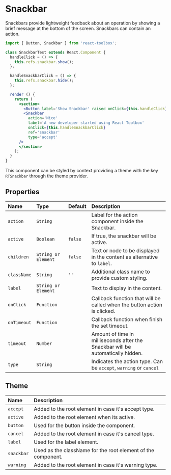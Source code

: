 # Snackbar

Snackbars provide lightweight feedback about an operation by showing a brief message at the bottom of the screen. Snackbars can contain an action.

<!-- example -->
```jsx
import { Button, Snackbar } from 'react-toolbox';

class SnackbarTest extends React.Component {
  handleClick = () => {
    this.refs.snackbar.show();
  };

  handleSnackbarClick = () => {
    this.refs.snackbar.hide();
  };

  render () {
    return (
      <section>
        <Button label='Show Snackbar' raised onClick={this.handleClick} />
        <Snackbar
          action='Nice'
          label='A new developer started using React Toolbox'
          onClick={this.handleSnackbarClick}
          ref='snackbar'
          type='accept'
      />
      </section>
    );
  }
}
```

This component can be styled by context providing a theme with the key `RTSnackbar` through the theme provider.

## Properties

| Name          | Type                    | Default       | Description|
|:-----|:-----|:-----|:-----|
| `action`      | `String`                |               | Label for the action component inside the Snackbar.|
| `active`      | `Boolean`               |  `false`      | If true, the snackbar will be active.|
| `children`    | `String or Element`     |  `false`      | Text or node to be displayed in the content as alternative to `label`.|
| `className`   | `String`                | `''`          | Additional class name to provide custom styling.|
| `label`       | `String or Element`     |               | Text to display in the content.|
| `onClick`     | `Function`              |               | Callback function that will be called when the button action is clicked.|
| `onTimeout`   | `Function`              |               | Callback function when finish the set timeout.|
| `timeout`     | `Number`                |               | Amount of time in milliseconds after the Snackbar will be automatically hidden.|
| `type`        | `String`                |               | Indicates the action type. Can be `accept`, `warning` or `cancel`|

## Theme

| Name     | Description|
|:---------|:-----------|
| `accept` | Added to the root element in case it's accept type.|
| `active` | Added to the root element when its active.|
| `button` | Used for the button inside the component.|
| `cancel` | Added to the root element in case it's cancel type.|
| `label` | Used for the label element.|
| `snackbar` | Used as the className for the root element of the component.|
| `warning` | Added to the root element in case it's warning type.|
